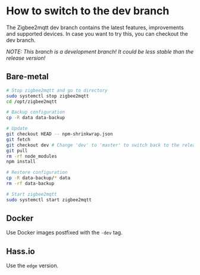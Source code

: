 ---
---
# How to switch to the dev branch

The Zigbee2mqtt dev branch contains the latest features, improvements and supported devices.
In case you want to try this, you can checkout the dev branch.

*NOTE: This branch is a development branch! It could be less stable than the release version!*

## Bare-metal
```bash
# Stop zigbee2mqtt and go to directory
sudo systemctl stop zigbee2mqtt
cd /opt/zigbee2mqtt

# Backup configuration
cp -R data data-backup

# Update
git checkout HEAD -- npm-shrinkwrap.json
git fetch
git checkout dev # Change 'dev' to 'master' to switch back to the release version
git pull
rm -rf node_modules
npm install

# Restore configuration
cp -R data-backup/* data
rm -rf data-backup

# Start zigbee2mqtt
sudo systemctl start zigbee2mqtt
```

## Docker
Use Docker images postfixed with the `-dev` tag.

## Hass.io
Use the `edge` version.

